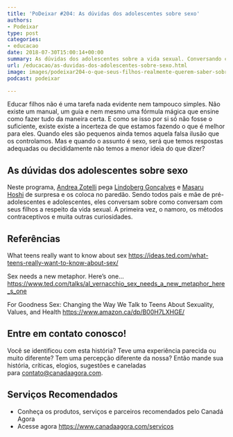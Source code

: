 ```yaml
---
title: 'PoDeixar #204: As dúvidas dos adolescentes sobre sexo'
authors:
- Podeixar
type: post
categories:
- educacao
date: 2018-07-30T15:00:14+00:00
summary: As dúvidas dos adolescentes sobre a vida sexual. Conversando com seus filhos sobre a primeira vez, o namoro, os métodos contraceptivos e muito mais.
url: /educacao/as-duvidas-dos-adolescentes-sobre-sexo.html
image: images/podeixar204-o-que-seus-filhos-realmente-querem-saber-sobre-sexo.jpg
podcast: podeixar

---
```

Educar filhos não é uma tarefa nada evidente nem tampouco simples. Não existe um manual, um guia e nem mesmo uma fórmula mágica que ensine como fazer tudo da maneira certa. E como se isso por si só não fosse o suficiente, existe existe a incerteza de que estamos fazendo o que é melhor para eles. Quando eles são pequenos ainda temos aquela falsa ilusão que os controlamos. Mas e quando o assunto é sexo, será que temos respostas adequadas ou decididamente não temos a menor ideia do que dizer?

## As dúvidas dos adolescentes sobre sexo

Neste programa, [Andrea Zotelli][1] pega [Lindoberg Gonçalves][2] e [Masaru Hoshi][3] de surpresa e os coloca no paredão. Sendo todos pais e mãe de pré-adolescentes e adolescentes, eles conversam sobre como conversam com seus filhos a respeito da vida sexual. A primeira vez, o namoro, os métodos contraceptivos e muita outras curiosidades.



## Referências

What teens really want to know about sex
<a href="https://ideas.ted.com/what-teens-really-want-to-know-about-sex/" target="_blank" rel="nofollow noopener noreferrer">https://ideas.ted.com/what-teens-really-want-to-know-about-sex/</a>

Sex needs a new metaphor. Here&#8217;s one&#8230;
<a href="https://www.ted.com/talks/al_vernacchio_sex_needs_a_new_metaphor_here_s_one" target="_blank" rel="nofollow noopener noreferrer">https://www.ted.com/talks/al_vernacchio_sex_needs_a_new_metaphor_here_s_one</a>

For Goodness Sex: Changing the Way We Talk to Teens About Sexuality, Values, and Health
<a href="https://www.amazon.ca/dp/B00H7LXHGE/" target="_blank" rel="noopener noreferrer">https://www.amazon.ca/dp/B00H7LXHGE/</a>

## Entre em contato conosco!

Você se identificou com esta história? Teve uma experiência parecida ou muito diferente? Tem uma percepção diferente da nossa? Então mande sua história, críticas, elogios, sugestões e caneladas para <contato@canadaagora.com>.

## Serviços Recomendados

  * Conheça os produtos, serviços e parceiros recomendados pelo Canadá Agora
  * Acesse agora <https://www.canadaagora.com/servicos>

 [1]: /andreazotelli
 [2]: /berg
 [3]: /japa